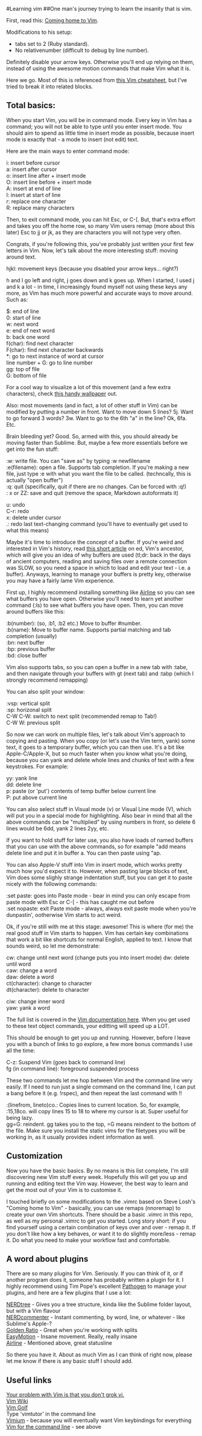 #Learning vim
##One man's journey trying to learn the insanity that is vim.

First, read this: [Coming home to Vim](http://stevelosh.com/blog/2010/09/coming-home-to-vim/).  

Modifications to his setup: 
* tabs set to 2 (Ruby standard).  
* No relativenumber (difficult to debug by line number).

Definitely disable your arrow keys. Otherwise you'll end up relying on them,
instead of using the awesome motion commands that make Vim what it is.

Here we go. Most of this is referenced from [this Vim
cheatsheet](http://www.lagmonster.org/docs/vi.html), but I've tried to break
it into related blocks. 

Total basics:
------------

When you start Vim, you will be in command mode. Every key in Vim has
a command; you will not be able to type until you enter insert mode. You should
aim to spend as little time in insert mode as possible, because insert mode is
exactly that - a mode to insert (not edit) text.

Here are the main ways to enter command mode:

i: insert before cursor    
a: insert after cursor  
o: insert line after + insert mode    
O: insert line before + insert mode  
A: insert at end of line  
I: insert at start of line  
r: replace one character  
R: replace many characters  

Then, to exit command mode, you can hit Esc, or C-\[. But, that's extra effort
and takes you off the home row, so many Vim users remap (more about this later)
Esc to jj or jk, as they are characters you will not type very often. 

Congrats, if you're following this, you've probably just written your first few
letters in Vim. Now, let's talk about the more interesting stuff: moving around
text.

hjkl: movement keys (because you disabled your arrow keys... right?)

h and l go left and right, j goes down and k goes up. When I started, I used
j and k a lot - in time, I increasingly found myself not using these keys any
more, as Vim has much more powerful and accurate ways to move around. Such as:

$: end of line    
0: start of line  
w: next word    
e: end of next word  
b: back one word  
f(char): find next character  
F(char): find next character backwards  
\*: go to next instance of word at cursor    
line number + G: go to line number  
gg: top of file  
G: bottom of file  

For a cool way to visualize a lot of this movement (and a few extra
characters), check [this handy
wallpaper](http://inside.github.io/vim-presentation/images/vim-move-shortcuts.png) out.

Also: most movements (and in fact, a lot of other stuff in Vim) can be modified
by putting a number in front. Want to move down 5 lines? 5j. Want to go forward
3 words? 3w. Want to go to the 6th "a" in the line? Ok, 6fa. Etc.

Brain bleeding yet? Good. So, armed with this, you should already be moving
faster than Sublime. But, maybe a few more essentials before we get into the
fun stuff:

:w: write file. You can "save as" by typing :w newfilename    
:e(filename): open a file. Supports tab completion. If you're making a new file,
just type :e with what you want the file to be called. (techncally, this is
actually "open buffer")    
:q: quit (specifically, quit if there are no changes. Can be forced with :q!)    
: x or ZZ: save and quit (remove the space, Markdown autoformats it)   

u: undo  
C-r: redo  
x: delete under cursor  
.: redo last text-changing command (you'll have to eventually get used to what this means)  

Maybe it's time to introduce the concept of a buffer. If you're weird and
interested in Vim's history, read [this short
article](http://blog.sanctum.geek.nz/actually-using-ed/) on ed, Vim's ancestor,
which will give you an idea of why buffers are used (tl;dr: back in the days of
ancient computers, reading and saving files over a remote connection was SLOW,
so you need a space in which to load and edit your text - i.e. a buffer).
Anyways, learning to manage your buffers is pretty key, otherwise you may have
a fairly lame Vim experience. 

First up, I highly recommend installing something like
[Airline](https://github.com/bling/vim-airline) so you can see what buffers you
have open. Otherwise you'll need to learn yet another command (:ls) to see what
buffers you have open. Then, you can move around buffers like this:

:b(number): (so, :b1, :b2 etc.) Move to buffer #number.  
:b(name): Move to buffer name. Supports partial matching and tab completion
(usually)  
:bn: next buffer  
:bp: previous buffer  
:bd: close buffer  

Vim also supports tabs, so you can open a buffer in a new tab with :tabe, and
then navigate through your buffers with gt (next tab) and :tabp (which
I strongly recommend remapping) 

You can also split your window:

:vsp: vertical split  
:sp: horizonal split  
C-W C-W: switch to next split (recommended remap to Tab!)  
C-W W: previous split  

So now we can work on multiple files, let's talk about Vim's approach to
copying and pasting. When you copy (or let's use the Vim term, yank) some text,
it goes to a temporary buffer, which you can then use. It's a bit like
Apple-C/Apple-X, but so much faster when you know what you're doing, because
you can yank and delete whole lines and chunks of text with a few keystrokes.
For example:

yy: yank line  
dd: delete line  
p: paste (or 'put') contents of temp buffer below current line    
P: put above current line    

You can also select stuff in Visual mode (v) or Visual Line mode (V), which
will put you in a special mode for highlighting. Also bear in mind that all the
above commands can be "multiplied" by using numbers in front, so delete 6 lines
would be 6dd, yank 2 lines 2yy, etc.

If you want to hold stuff for later use, you also have loads of named buffers
that you can use with the above commands, so for example "add means delete line
and put it in buffer a. You can then paste using "ap.

You can also Apple-V stuff into Vim in insert mode, which works pretty much how
you'd expect it to. However, when pasting large blocks of text, Vim does some
slighly strange indentation stuff, but you can get it to paste nicely with the
following commands:

:set paste: goes into Paste mode - bear in mind you can only escape from paste
mode with Esc or C-\[ - this has caught me out before  
:set nopaste: exit Paste mode - always, always exit paste mode when you're dunpastin', ootherwise Vim starts to act weird.  

Ok, if you're still with me at this stage: awesome! This is where (for me) the
real good stuff in Vim starts to happen. Vim has certain key combinations that
work a bit like shortcuts for normal English, applied to text. I know that
sounds weird, so let me demonstrate:

cw: change until next word (change puts you into insert mode)
dw: delete until word  
caw: change a word    
daw: delete a word  
ct(character): change to character  
dt(character): delete to character  

ciw: change inner word  
yaw: yank a word  

The full list is covered in the [Vim documentation
here](http://vimdoc.sourceforge.net/htmldoc/motion.html#text-objects). When you
get used to these text object commands, your editting will speed up a LOT. 

This should be enough to get you up and running. However, before I leave you
with a bunch of links to go explore, a few more bonus commands I use all the
time:

C-z: Suspend Vim (goes back to command line)  
fg (in command line): foreground suspended process  

These two commands let me hop between Vim and the command line very easily. If
I need to run just a single command on the command line, I can put a bang before it (e.g. !rspec),
and then repeat the last command with !!

:(linefrom, lineto)co.: Copies lines to current location. So, for example,
:15,18co. will copy lines 15 to 18 to where my cursor is at. Super useful for
being lazy.  
gg=G: reindent. gg takes you to the top, =G means reindent to the bottom of the
file. Make sure you install the static vims for the filetypes you will be
working in, as it usually provides indent information as well.  

Customization
-------------

Now you have the basic basics. By no means is this list complete, I'm still
discovering new Vim stuff every week. Hopefully this will get you up and
running and editing text the Vim way. However, the best way to learn and get the most out
of your Vim is to customise it. 

I touched briefly on some modifications to the .vimrc based on Steve Losh's "Coming home to Vim" - basically, you can use remaps (nnoremap) to create your own Vim shortcuts. There should be a basic .vimrc in this repo, as well as my personal .vimrc to get you started. Long story short: if you find yourself using a certain combination of keys over and over - remap it. If you don't like how a key behaves, or want it to do slightly more/less - remap it. Do what you need to make your workflow fast and comfortable.

A word about plugins
-------------------

There are so many plugins for Vim. Seriously. If you can think of it, or if
another program does it, someone has probably written a plugin for it. I highly
recommend using Tim Pope's excellent
[Pathogen](https://github.com/tpope/vim-pathogen) to manage your plugins, and
here are a few plugins that I use a lot:

[NERDtree](https://github.com/scrooloose/nerdtree) - Gives you a tree
structure, kinda like the Sublime folder layout, but with a Vim flavour  
[NERDcommenter](https://github.com/scrooloose/nerdcommenter) - Instant
commenting, by word, line, or whatever - like Sublime's Apple-?  
[Golden Ratio](https://github.com/roman/golden-ratio) - Great when you're
working with splits  
[EasyMotion](https://github.com/Lokaltog/vim-easymotion) - Insane movement.
Really, really insane  
[Airline](https://github.com/bling/vim-airline) - Mentioned above, great
statusline


So there you have it. About as much Vim as I can think of right now, please let
me know if there is any basic stuff I should add.

Useful links
------------

[Your problem with Vim is that you don't grok vi.](http://stackoverflow.com/questions/1218390/what-is-your-most-productive-shortcut-with-vim/1220118#1220118)  
[Vim Wiki](http://vim.wikia.com/wiki/Vim_Tips_Wiki)  
[Vim Golf](http://www.vimgolf.com/)  
Type 'vimtutor' in the command line  
[Vimium](https://chrome.google.com/webstore/detail/vimium/dbepggeogbaibhgnhhndojpepiihcmeb?hl=en) - because you will eventually want Vim keybindings for everything  
[Vim for the command
line](http://vim.wikia.com/wiki/Use_vi_shortcuts_in_terminal) - see above  

